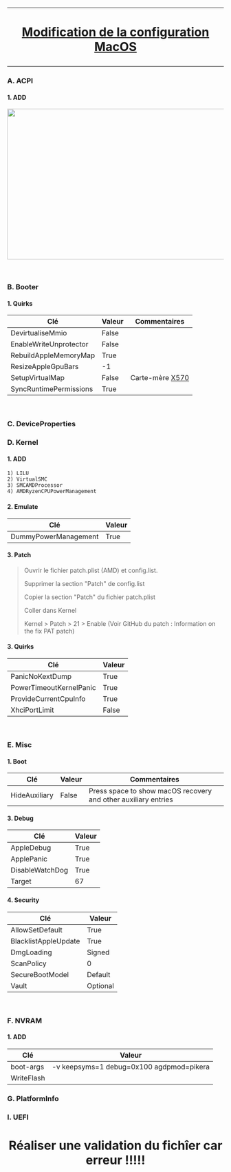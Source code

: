 --------------------------------------------------------------------------------------------------------------------------------------------------------------------------------
# <p align='center'> [Modification de la configuration MacOS](https://dortania.github.io/OpenCore-Install-Guide/AMD/zen.html#starting-point) </p>

--------------------------------------------------------------------------------------------------------------------------------------------------------------------------------

### A. ACPI
#### 1. ADD
<p align='center'> <img width="855" height="350" src=https://github.com/user-attachments/assets/a370413f-cb33-4d4b-894e-43f5527eb11a /> </p>

<br />

### B. Booter
#### 1. Quirks

| Clé                     | Valeur | Commentaires    |
| ----------------------- | ------ | --------------- |
| DevirtualiseMmio        | False  |                 |
| EnableWriteUnprotector  | False  |                 |
| RebuildAppleMemoryMap   | True   |                 |
| ResizeAppleGpuBars      | -1     |                 |
| SetupVirtualMap         | False  | Carte-mère [X570](https://dortania.github.io/OpenCore-Install-Guide/AMD/zen.html#booter) |                 |
| SyncRuntimePermissions  | True   |                 |

<br />

### C. DeviceProperties

### D. Kernel
#### 1. ADD
```
1) LILU
2) VirtualSMC
3) SMCAMDProcessor 
4) AMDRyzenCPUPowerManagement
```


#### 2. Emulate
| Clé                     | Valeur |
| ----------------------- | ------ |
| DummyPowerManagement    | True   |




#### 3. Patch
> Ouvrir le fichier patch.plist (AMD) et config.list.
>
> Supprimer la section "Patch" de config.list
>
> Copier la section "Patch" du fichier patch.plist
>
> Coller dans Kernel
>
> Kernel > Patch > 21 > Enable (Voir GitHub du patch : Information on the fix PAT patch)


#### 3. Quirks
| Clé                     | Valeur |
| ----------------------- | ------ |
| PanicNoKextDump         | True   |
| PowerTimeoutKernelPanic | True   |
| ProvideCurrentCpuInfo   | True   |
| XhciPortLimit           | False  |


<br />

### E. Misc
#### 1. Boot
| Clé                     | Valeur | Commentaires                                                   |
| ----------------------- | ------ | -------------------------------------------------------------- |
| HideAuxiliary           | False  | Press space to show macOS recovery and other auxiliary entries |

#### 3. Debug
| Clé                     | Valeur |
| ----------------------- | ------ |
| AppleDebug              | True   |
| ApplePanic              | True   |
| DisableWatchDog         | True   |
| Target                  | 67     |


#### 4. Security

| Clé                     | Valeur   |
| ----------------------- | -------- |
| AllowSetDefault         | True     |
| BlacklistAppleUpdate    | True     |
| DmgLoading              | Signed   |
| ScanPolicy              | 0        |
| SecureBootModel         | Default  |
| Vault                   | Optional |

<br />


### F. NVRAM
#### 1. ADD 
| Clé                     | Valeur                                        |
| ----------------------- | --------------------------------------------- |
| boot-args       	      | -v keepsyms=1 debug=0x100 agdpmod=pikera		  |
| WriteFlash       	      |                                               |


### G. PlatformInfo

### I. UEFI


# <p align='center'> Réaliser une validation du fichîer car erreur !!!!! </p>
